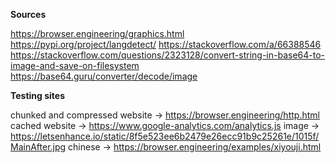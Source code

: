 **Sources**

https://browser.engineering/graphics.html
https://pypi.org/project/langdetect/
https://stackoverflow.com/a/66388546
https://stackoverflow.com/questions/2323128/convert-string-in-base64-to-image-and-save-on-filesystem
https://base64.guru/converter/decode/image

**Testing sites**

chunked and compressed website -> https://browser.engineering/http.html
cached website -> https://www.google-analytics.com/analytics.js 
image -> https://letsenhance.io/static/8f5e523ee6b2479e26ecc91b9c25261e/1015f/MainAfter.jpg
chinese -> https://browser.engineering/examples/xiyouji.html